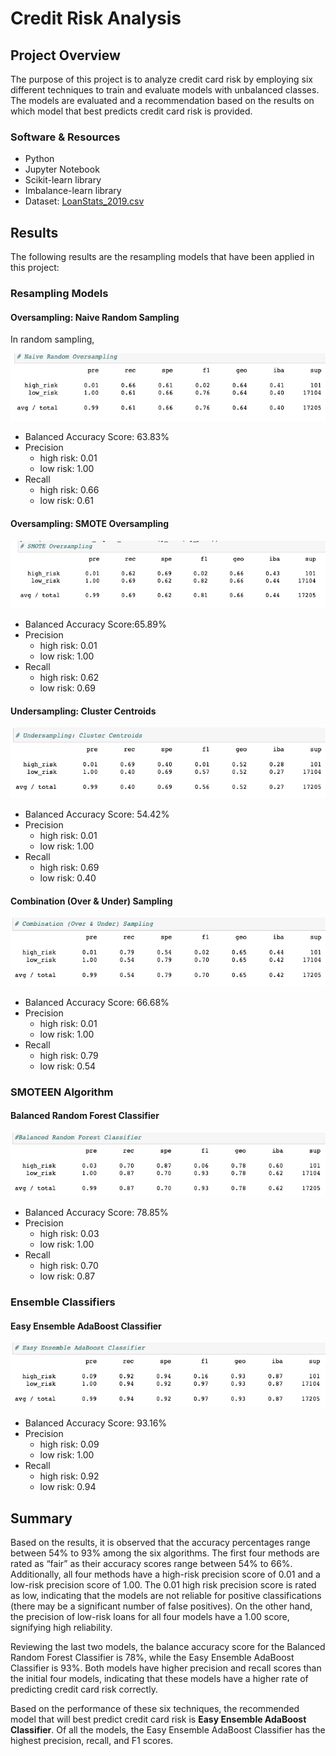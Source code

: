 # Credit Risk Analysis

## Project Overview
The purpose of this project is to analyze credit card risk by employing six different techniques to train and evaluate models with unbalanced classes.  The models are evaluated and a recommendation based on the results on which model that best predicts credit card risk  is provided.

### Software & Resources
-	Python
-	Jupyter Notebook
-	Scikit-learn library
-	Imbalance-learn library
-	Dataset: [LoanStats_2019.csv](https://github.com/retroxsky06/Credit_Risk_Analysis/blob/main/LoanStats_2019Q1.csv.zip)

## Results
The following results are the resampling models that have been applied in this project: 

### Resampling Models
#### Oversampling: Naive Random Sampling
In random sampling, 

![fig1](https://github.com/retroxsky06/Credit_Risk_Analysis/blob/main/images/naive_random.png)

  - Balanced Accuracy Score: 63.83%
  - Precision
    - high risk: 0.01
    - low risk: 1.00
  - Recall
    - high risk: 0.66
    - low risk: 0.61

#### Oversampling: SMOTE Oversampling

![fig2](https://github.com/retroxsky06/Credit_Risk_Analysis/blob/main/images/smote_oversampling.png)

  - Balanced Accuracy Score:65.89%
  - Precision
    - high risk: 0.01
    - low risk: 1.00
  - Recall
    - high risk: 0.62
    - low risk: 0.69

#### Undersampling: Cluster Centroids

![fig3](https://github.com/retroxsky06/Credit_Risk_Analysis/blob/main/images/cluster_centroids.png
)
  - Balanced Accuracy Score: 54.42%
  - Precision
    - high risk: 0.01
    - low risk: 1.00
  - Recall
    - high risk: 0.69
    - low risk: 0.40

#### Combination (Over & Under) Sampling

![fig4](https://github.com/retroxsky06/Credit_Risk_Analysis/blob/main/images/combo_sampling.png)

  - Balanced Accuracy Score: 66.68%
  - Precision
    - high risk: 0.01
    - low risk: 1.00
  - Recall
    - high risk: 0.79
    - low risk: 0.54


### SMOTEEN Algorithm
#### Balanced Random Forest Classifier

![fig5](https://github.com/retroxsky06/Credit_Risk_Analysis/blob/main/images/brfc.png)

  - Balanced Accuracy Score: 78.85%
  - Precision
    - high risk: 0.03
    - low risk: 1.00
  - Recall
    - high risk: 0.70
    - low risk: 0.87

### Ensemble Classifiers
#### Easy Ensemble AdaBoost Classifier

![fig6](https://github.com/retroxsky06/Credit_Risk_Analysis/blob/main/images/eea_classifier.png)

  - Balanced Accuracy Score: 93.16%
  - Precision
    - high risk: 0.09
    - low risk: 1.00
  - Recall
    - high risk: 0.92
    - low risk: 0.94

## Summary
Based on the results, it is observed that the accuracy percentages range between 54% to 93% among the six algorithms.  The first four methods are rated as “fair” as their accuracy scores range between 54% to 66%.  Additionally, all four methods have a high-risk precision score of 0.01 and a low-risk precision score of 1.00.  The 0.01 high risk precision score is rated as low, indicating that the models are not reliable for positive classifications (there may be a significant number of false positives). On the other hand, the precision of low-risk loans for all four models have a 1.00 score, signifying high reliability.

Reviewing the last two models, the balance accuracy score for the Balanced Random Forest Classifier is 78%, while the Easy Ensemble AdaBoost Classifier is 93%. Both models have higher precision and recall scores than the initial four models, indicating that these models have a higher rate of predicting credit card risk correctly.

Based on the performance of these six techniques, the recommended model that will best predict credit card risk is **Easy Ensemble AdaBoost Classifier**.  Of all the models, the Easy Ensemble AdaBoost Classifier has the highest precision, recall, and F1 scores.
